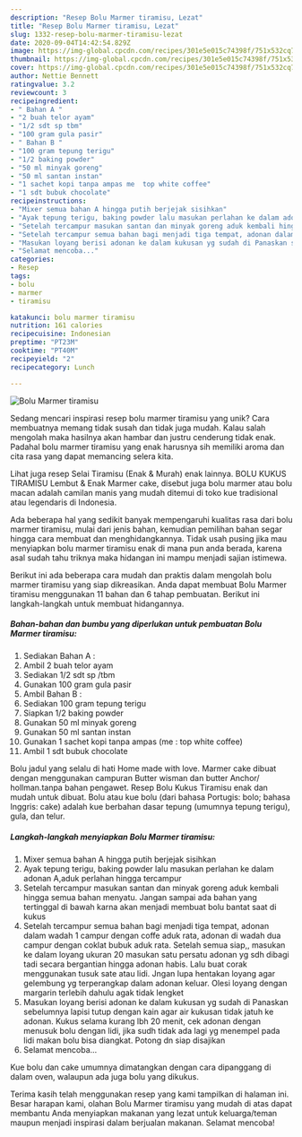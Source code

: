 ```yaml
---
description: "Resep Bolu Marmer tiramisu, Lezat"
title: "Resep Bolu Marmer tiramisu, Lezat"
slug: 1332-resep-bolu-marmer-tiramisu-lezat
date: 2020-09-04T14:42:54.829Z
image: https://img-global.cpcdn.com/recipes/301e5e015c74398f/751x532cq70/bolu-marmer-tiramisu-foto-resep-utama.jpg
thumbnail: https://img-global.cpcdn.com/recipes/301e5e015c74398f/751x532cq70/bolu-marmer-tiramisu-foto-resep-utama.jpg
cover: https://img-global.cpcdn.com/recipes/301e5e015c74398f/751x532cq70/bolu-marmer-tiramisu-foto-resep-utama.jpg
author: Nettie Bennett
ratingvalue: 3.2
reviewcount: 3
recipeingredient:
- " Bahan A "
- "2 buah telor ayam"
- "1/2 sdt sp tbm"
- "100 gram gula pasir"
- " Bahan B "
- "100 gram tepung terigu"
- "1/2 baking powder"
- "50 ml minyak goreng"
- "50 ml santan instan"
- "1 sachet kopi tanpa ampas me  top white coffee"
- "1 sdt bubuk chocolate"
recipeinstructions:
- "Mixer semua bahan A hingga putih berjejak sisihkan"
- "Ayak tepung terigu, baking powder lalu masukan perlahan ke dalam adonan A,aduk perlahan hingga tercampur"
- "Setelah tercampur masukan santan dan minyak goreng aduk kembali hingga semua bahan menyatu. Jangan sampai ada bahan yang tertinggal di bawah karna akan menjadi membuat bolu bantat saat di kukus"
- "Setelah tercampur semua bahan bagi menjadi tiga tempat, adonan dalam wadah 1 campur dengan coffe aduk rata, adonan di wadah dua campur dengan coklat bubuk aduk rata. Setelah semua siap,, masukan ke dalam loyang ukuran 20 masukan satu persatu adonan yg sdh dibagi tadi secara bergantian hingga adonan habis. Lalu buat corak menggunakan tusuk sate atau lidi. Jngan lupa hentakan loyang agar gelembung yg terperangkap dalam adonan keluar. Olesi loyang dengan margarin terlebih dahulu agak tidak lengket"
- "Masukan loyang berisi adonan ke dalam kukusan yg sudah di Panaskan sebelumnya lapisi tutup dengan kain agar air kukusan tidak jatuh ke adonan. Kukus selama kurang lbh 20 menit, cek adonan dengan menusuk bolu dengan lidi, jika sudh tidak ada lagi yg menempel pada lidi makan bolu bisa diangkat. Potong dn siap disajikan"
- "Selamat mencoba..."
categories:
- Resep
tags:
- bolu
- marmer
- tiramisu

katakunci: bolu marmer tiramisu 
nutrition: 161 calories
recipecuisine: Indonesian
preptime: "PT23M"
cooktime: "PT40M"
recipeyield: "2"
recipecategory: Lunch

---
```



![Bolu Marmer tiramisu](https://img-global.cpcdn.com/recipes/301e5e015c74398f/751x532cq70/bolu-marmer-tiramisu-foto-resep-utama.jpg)

Sedang mencari inspirasi resep bolu marmer tiramisu yang unik? Cara membuatnya memang tidak susah dan tidak juga mudah. Kalau salah mengolah maka hasilnya akan hambar dan justru cenderung tidak enak. Padahal bolu marmer tiramisu yang enak harusnya sih memiliki aroma dan cita rasa yang dapat memancing selera kita.

Lihat juga resep Selai Tiramisu (Enak &amp; Murah) enak lainnya. BOLU KUKUS TIRAMISU Lembut &amp; Enak Marmer cake, disebut juga bolu marmer atau bolu macan adalah camilan manis yang mudah ditemui di toko kue tradisional atau legendaris di Indonesia.

Ada beberapa hal yang sedikit banyak mempengaruhi kualitas rasa dari bolu marmer tiramisu, mulai dari jenis bahan, kemudian pemilihan bahan segar hingga cara membuat dan menghidangkannya. Tidak usah pusing jika mau menyiapkan bolu marmer tiramisu enak di mana pun anda berada, karena asal sudah tahu triknya maka hidangan ini mampu menjadi sajian istimewa.


Berikut ini ada beberapa cara mudah dan praktis dalam mengolah bolu marmer tiramisu yang siap dikreasikan. Anda dapat membuat Bolu Marmer tiramisu menggunakan 11 bahan dan 6 tahap pembuatan. Berikut ini langkah-langkah untuk membuat hidangannya.

<!--inarticleads1-->

##### Bahan-bahan dan bumbu yang diperlukan untuk pembuatan Bolu Marmer tiramisu:

1. Sediakan  Bahan A :
1. Ambil 2 buah telor ayam
1. Sediakan 1/2 sdt sp /tbm
1. Gunakan 100 gram gula pasir
1. Ambil  Bahan B :
1. Sediakan 100 gram tepung terigu
1. Siapkan 1/2 baking powder
1. Gunakan 50 ml minyak goreng
1. Gunakan 50 ml santan instan
1. Gunakan 1 sachet kopi tanpa ampas (me : top white coffee)
1. Ambil 1 sdt bubuk chocolate


Bolu jadul yang selalu di hati Home made with love. Marmer cake dibuat dengan menggunakan campuran Butter wisman dan butter Anchor/ hollman.tanpa bahan pengawet. Resep Bolu Kukus Tiramisu enak dan mudah untuk dibuat. Bolu atau kue bolu (dari bahasa Portugis: bolo; bahasa Inggris: cake) adalah kue berbahan dasar tepung (umumnya tepung terigu), gula, dan telur. 

<!--inarticleads2-->

##### Langkah-langkah menyiapkan Bolu Marmer tiramisu:

1. Mixer semua bahan A hingga putih berjejak sisihkan
1. Ayak tepung terigu, baking powder lalu masukan perlahan ke dalam adonan A,aduk perlahan hingga tercampur
1. Setelah tercampur masukan santan dan minyak goreng aduk kembali hingga semua bahan menyatu. Jangan sampai ada bahan yang tertinggal di bawah karna akan menjadi membuat bolu bantat saat di kukus
1. Setelah tercampur semua bahan bagi menjadi tiga tempat, adonan dalam wadah 1 campur dengan coffe aduk rata, adonan di wadah dua campur dengan coklat bubuk aduk rata. Setelah semua siap,, masukan ke dalam loyang ukuran 20 masukan satu persatu adonan yg sdh dibagi tadi secara bergantian hingga adonan habis. Lalu buat corak menggunakan tusuk sate atau lidi. Jngan lupa hentakan loyang agar gelembung yg terperangkap dalam adonan keluar. Olesi loyang dengan margarin terlebih dahulu agak tidak lengket
1. Masukan loyang berisi adonan ke dalam kukusan yg sudah di Panaskan sebelumnya lapisi tutup dengan kain agar air kukusan tidak jatuh ke adonan. Kukus selama kurang lbh 20 menit, cek adonan dengan menusuk bolu dengan lidi, jika sudh tidak ada lagi yg menempel pada lidi makan bolu bisa diangkat. Potong dn siap disajikan
1. Selamat mencoba...


Kue bolu dan cake umumnya dimatangkan dengan cara dipanggang di dalam oven, walaupun ada juga bolu yang dikukus. 

Terima kasih telah menggunakan resep yang kami tampilkan di halaman ini. Besar harapan kami, olahan Bolu Marmer tiramisu yang mudah di atas dapat membantu Anda menyiapkan makanan yang lezat untuk keluarga/teman maupun menjadi inspirasi dalam berjualan makanan. Selamat mencoba!
